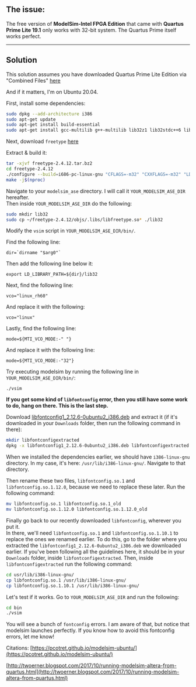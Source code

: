 ## The issue: 
The free version of __ModelSim-Intel FPGA Edition__ that came with __Quartus Prime Lite 19.1__ only works with 32-bit system. The Quartus Prime itself works perfect.

---

## Solution
This solution assumes you have downloaded Quartus Prime Lite Edition via "Combined Files" [here](https://fpgasoftware.intel.com/19.1/?edition=lite&platform=linux)  

And if it matters, I'm on Ubuntu 20.04.

First, install some dependencies:
```bash
sudo dpkg --add-architecture i386
sudo apt-get update
sudo apt-get install build-essential
sudo apt-get install gcc-multilib g++-multilib lib32z1 lib32stdc++6 lib32gcc1 expat:i386 fontconfig:i386 libfreetype6:i386 libexpat1:i386 libc6:i386 libgtk-3-0:i386 libcanberra0:i386 libpng16-16:i386 libice6:i386 libsm6:i386 libncurses5:i386 zlib1g:i386 libx11-6:i386 libxau6:i386 libxdmcp6:i386 libxext6:i386 libxft2:i386 libxrender1:i386 libxt6:i386 libxtst6:i386
```

Next, download `freetype` [here](https://sourceforge.net/projects/freetype/files/freetype2/2.4.12/freetype-2.4.12.tar.bz2/download)  

Extract & build it:
``` bash
tar -xjvf freetype-2.4.12.tar.bz2
cd freetype-2.4.12
./configure --build=i686-pc-linux-gnu "CFLAGS=-m32" "CXXFLAGS=-m32" "LDFLAGS=-m32"
make -j$(nproc)
```

Navigate to your `modelsim_ase` directory. I will call it `YOUR_MODELSIM_ASE_DIR` hereafter.  
Then inside `YOUR_MODELSIM_ASE_DIR` do the following:
```bash
sudo mkdir lib32
sudo cp ~/freetype-2.4.12/objs/.libs/libfreetype.so* ./lib32
```

Modify the `vsim` script in `YOUR_MODELSIM_ASE_DIR/bin/`.  

Find the following line:
```
dir=`dirname "$arg0"`
```
Then add the following line below it:
```
export LD_LIBRARY_PATH=${dir}/lib32
```

Next, find the following line:
```
vco="linux_rh60"
```
And replace it with the following:
```
vco="linux"
```

Lastly, find the following line:
```
mode=${MTI_VCO_MODE:-" "}
```
And replace it with the following line:
```
mode=${MTI_VCO_MODE:-"32"}
```

Try executing modelsim by running the following line in `YOUR_MODELSIM_ASE_DIR/bin/`:
```
./vsim
```

__If you get some kind of `libfontconfig` error, then you still have some work to do, hang on there. This is the last step.__  

Download [libfontconfig1_2.12.6-0ubuntu2_i386.deb](http://ubuntu.mirrors.tds.net/ubuntu/pool/main/f/fontconfig/libfontconfig1_2.12.6-0ubuntu2_i386.deb) and extract it (if it's downloaded in your `Downloads` folder, then run the following command in there):
``` bash
mkdir libfontconfigextracted
dpkg -x libfontconfig1_2.12.6-0ubuntu2_i386.deb libfontconfigextracted
```

When we installed the dependencies earlier, we should have `i386-linux-gnu` directory. In my case, it's here: `/usr/lib/i386-linux-gnu/`. Navigate to that directory.

Then rename these two files, `libfontconfig.so.1` and `libfontconfig.so.1.12.0`, because we need to replace these later. Run the following command:
```bash
mv libfontconfig.so.1 libfontconfig.so.1_old
mv libfontconfig.so.1.12.0 libfontconfig.so.1.12.0_old
```

Finally go back to our recently downloaded `libfontconfig`, wherever you put it.  
In there, we'll need `libfontconfig.so.1` and `libfontconfig.so.1.10.1` to replace the ones we renamed earlier. To do this, go to the folder where you extracted the `libfontconfig1_2.12.6-0ubuntu2_i386.deb` we downloaded earlier. If you've been following all the guidelines here, it should be in your `Downloads` folder, inside `libfontconfigextracted`. Then, inside `libfontconfigextracted` run the following command:
```bash
cd usr/lib/i386-linux-gnu/
cp libfontconfig.so.1 /usr/lib/i386-linux-gnu/
cp libfontconfig.so.1.10.1 /usr/lib/i386-linux-gnu/
```

Let's test if it works. Go to `YOUR_MODELSIM_ASE_DIR` and run the following:  
```bash
cd bin
./vsim
```

You will see a bunch of `fontconfig` errors. I am aware of that, but notice that modelsim launches perfectly. If you know how to avoid this fontconfig errors, let me know!

Citations:
[https://pcotret.github.io/modelsim-ubuntu/](https://pcotret.github.io/modelsim-ubuntu/)  

[http://twoerner.blogspot.com/2017/10/running-modelsim-altera-from-quartus.html](http://twoerner.blogspot.com/2017/10/running-modelsim-altera-from-quartus.html)
